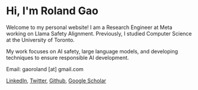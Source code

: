 # Hi, I'm Roland Gao

Welcome to my personal website! I am a Research Engineer at Meta working on Llama Safety Alignment. Previously, I studied Computer Science at the University of Toronto.

My work focuses on AI safety, large language models, and developing techniques to ensure responsible AI development.

Email: gaoroland [at] gmail.com

[LinkedIn](https://www.linkedin.com/in/roland-gao/), [Twitter](https://x.com/Roland65821498), [Github](https://github.com/RolandGao), [Google Scholar](https://scholar.google.ca/citations?user=gZWmCKYAAAAJ&hl=en)